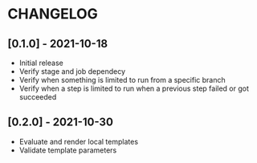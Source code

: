 # CHANGELOG

## [0.1.0] - 2021-10-18

- Initial release
- Verify stage and job dependecy
- Verify when something is limited to run from a specific branch
- Verify when a step is limited to run when a previous step failed or got succeeded

## [0.2.0] - 2021-10-30
- Evaluate and render local templates
- Validate template parameters
